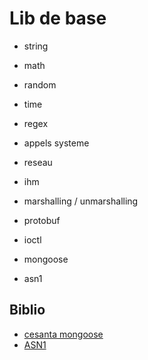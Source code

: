 # Lib de base

- string
- math
- random
- time
- regex
- appels systeme
- reseau
- ihm
- marshalling / unmarshalling

- protobuf
- ioctl
- mongoose
- asn1

## Biblio

- [cesanta mongoose](https://cesanta.com/docs/overview/usage-example.html)
- [ASN1](https://github.com/vlm/asn1c)
